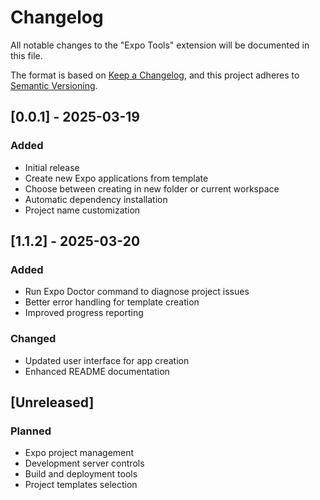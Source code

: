 # Changelog

All notable changes to the "Expo Tools" extension will be documented in this file.

The format is based on [Keep a Changelog](https://keepachangelog.com/en/1.0.0/),
and this project adheres to [Semantic Versioning](https://semver.org/spec/v2.0.0.html).

## [0.0.1] - 2025-03-19

### Added
- Initial release
- Create new Expo applications from template
- Choose between creating in new folder or current workspace
- Automatic dependency installation
- Project name customization

## [1.1.2] - 2025-03-20

### Added
- Run Expo Doctor command to diagnose project issues
- Better error handling for template creation
- Improved progress reporting

### Changed
- Updated user interface for app creation
- Enhanced README documentation

## [Unreleased]

### Planned
- Expo project management
- Development server controls
- Build and deployment tools
- Project templates selection